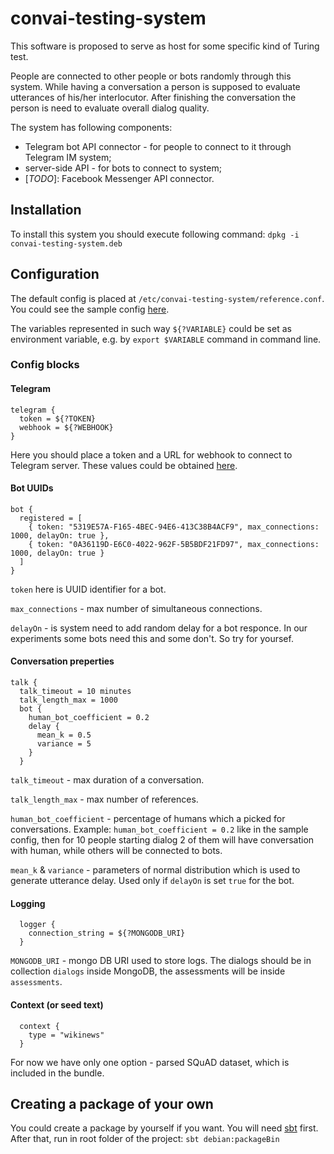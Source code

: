 convai-testing-system
=========================

This software is proposed to serve as host for some specific kind of Turing test.

People are connected to other people or bots randomly through this system. While having a conversation a person is supposed to evaluate utterances of his/her interlocutor. After finishing the conversation the person is need to evaluate overall dialog quality.

The system has following components:
* Telegram bot API connector - for people to connect to it through Telegram IM system;
* server-side API - for bots to connect to system;
* [_TODO_]: Facebook Messenger API connector.

## Installation
To install this system you should execute following command:
```dpkg -i convai-testing-system.deb```

## Configuration
The default config is placed at `/etc/convai-testing-system/reference.conf`. You could see the sample config [here](./src/main/resources/reference.conf).

The variables represented in such way `${?VARIABLE}` could be set as environment variable, e.g. by `export $VARIABLE` command in command line.
### Config blocks
#### Telegram

```
telegram {
  token = ${?TOKEN}
  webhook = ${?WEBHOOK}
}
```

Here you should place a token and a URL for webhook to connect to Telegram server. These values could be obtained [here](https://core.telegram.org/bots).

#### Bot UUIDs

```
bot {
  registered = [
    { token: "5319E57A-F165-4BEC-94E6-413C38B4ACF9", max_connections: 1000, delayOn: true },
    { token: "0A36119D-E6C0-4022-962F-5B5BDF21FD97", max_connections: 1000, delayOn: true }
  ]
}
```

`token` here is UUID identifier for a bot. 

`max_connections` - max number of simultaneous connections. 

`delayOn` - is system need to add random delay for a bot responce. In our experiments some bots need this and some don't. So try for yoursef.

#### Conversation preperties

```
talk {
  talk_timeout = 10 minutes
  talk_length_max = 1000
  bot {
    human_bot_coefficient = 0.2
    delay {
      mean_k = 0.5
      variance = 5
    }
  }
 ```
  
`talk_timeout` - max duration of a conversation.

`talk_length_max` - max number of references.

`human_bot_coefficient` - percentage of humans which a picked for conversations. Example: `human_bot_coefficient = 0.2` like in the sample config, then for 10 people starting dialog 2 of them will have conversation with human, while others will be connected to bots.

`mean_k` & `variance` - parameters of normal distribution which is used to generate utterance delay. Used only if `delayOn` is set `true` for the bot.

#### Logging 

```
  logger {
    connection_string = ${?MONGODB_URI}
  }
```
  
`MONGODB_URI` - mongo DB URI used to store logs. The dialogs should be in collection `dialogs` inside MongoDB, the assessments will be inside `assessments`.

#### Context (or seed text)

```
  context {
    type = "wikinews"
  }
```

For now we have only one option - parsed SQuAD dataset, which is included in the bundle.



## Creating a package of your own

You could create a package by yourself if you want. You will need [sbt](http://www.scala-sbt.org/) first. After that, run in root folder of the project:
 `sbt debian:packageBin`


